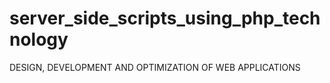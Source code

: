 # server_side_scripts_using_php_technology
 DESIGN, DEVELOPMENT AND OPTIMIZATION OF WEB APPLICATIONS
